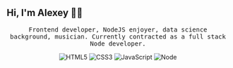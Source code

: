 ## Hi, I'm Alexey 🙋‍♂️

<p align="center">
  <samp>
    Frontend developer, NodeJS enjoyer, data science background, musician. Currently contracted as a full stack Node developer.
  </samp>
</p>
<!-- badges -->
<p align="center">
  <img src="https://img.shields.io/badge/html5-%23E34F26.svg?style=for-the-badge&logo=html5&logoColor=white" alt="HTML5"/>
  <img src="https://img.shields.io/badge/css3-%231572B6.svg?style=for-the-badge&logo=css3&logoColor=white" alt="CSS3"/>
  <img src="https://img.shields.io/badge/javascript-%23323330.svg?style=for-the-badge&logo=javascript&logoColor=%23F7DF1E" alt="JavaScript"/>
  <img src="https://img.shields.io/badge/node.js-6DA55F?style=for-the-badge&logo=node.js&logoColor=white" alt="Node"/>
</p>
